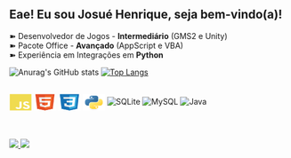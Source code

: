 ## Eae! Eu sou Josué Henrique, seja bem-vindo(a)!

➽ Desenvolvedor de Jogos - **Intermediário** (GMS2 e Unity) <br>
➽ Pacote Office - **Avançado** (AppScript e VBA)<br>
➽ Experiência em Integrações em **Python**

![Anurag's GitHub stats](https://github-readme-stats.vercel.app/api?username=mauboru&show_icons=true&theme=transparent)
[![Top Langs](https://github-readme-stats.vercel.app/api/top-langs/?username=mauboru&showicons=true&theme=transparent)](https://github.com/anuraghazra/github-readme-stats)

<div style="display: inline_block"><br>
  <img align="center" alt="Js" height="30" width="40" src="https://raw.githubusercontent.com/devicons/devicon/master/icons/javascript/javascript-plain.svg">
  <img align="center" alt="HTML" height="30" width="40" src="https://raw.githubusercontent.com/devicons/devicon/master/icons/html5/html5-original.svg">
  <img align="center" alt="CSS" height="30" width="40" src="https://raw.githubusercontent.com/devicons/devicon/master/icons/css3/css3-original.svg">
  <img align="center" alt="Python" height="30" width="40" src="https://raw.githubusercontent.com/devicons/devicon/master/icons/python/python-original.svg">
  <img aling="center" alt="SQLite" height="30" width="40" src="">
  <img aling="center" alt="MySQL" height="30" width="40" src="">
  <img aling="center" alt="Java" height="30" width="40" src="https://icons.iconarchive.com/icons/dakirby309/simply-styled/256/Java-icon.png">
</div>
<br><br><br>
<div>
  <a href = "mailto:josue21servico@gmail.com">
    <img src="https://img.shields.io/badge/-Gmail-%23333?style=for-the-badge&logo=gmail&logoColor=white" target="_blank">
  </a>
  <a href="https://www.linkedin.com/in/josué-henrique-8a56a9192/" target="_blank">
    <img src="https://img.shields.io/badge/-LinkedIn-%230077B5?style=for-the-badge&logo=linkedin&logoColor=white" target="_blank">
  </a> 
</div>
